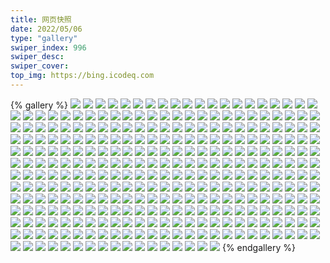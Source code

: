 ```yaml
---
title: 网页快照
date: 2022/05/06 
type: "gallery" 
swiper_index: 996
swiper_desc: 
swiper_cover: 
top_img: https://bing.icodeq.com 
---
```


{% gallery %}
![](https://alist.learnonly.xyz/d/!网页快照/img.pighog.repl.co/2022-12-25_09-56-08.png)
![](https://alist.learnonly.xyz/d/!网页快照/img.pighog.repl.co/2022-12-26_21-56-00.png)
![](https://alist.learnonly.xyz/d/!网页快照/img.pighog.repl.co/2022-12-26_18-56-13.png)
![](https://alist.learnonly.xyz/d/!网页快照/img.pighog.repl.co/2022-12-26_09-56-03.png)
![](https://alist.learnonly.xyz/d/!网页快照/img.pighog.repl.co/2022-12-26_03-56-01.png)
![](https://alist.learnonly.xyz/d/!网页快照/img.pighog.repl.co/2022-12-25_02-08-00.png)
![](https://alist.learnonly.xyz/d/!网页快照/img.pighog.repl.co/2022-12-25_13-04-01.png)
![](https://alist.learnonly.xyz/d/!网页快照/img.pighog.repl.co/2022-12-25_15-56-00.png)
![](https://alist.learnonly.xyz/d/!网页快照/img.pighog.repl.co/2022-12-26_02-04-34.png)
![](https://alist.learnonly.xyz/d/!网页快照/img.pighog.repl.co/2022-12-27_21-56-32.png)
![](https://alist.learnonly.xyz/d/!网页快照/img.pighog.repl.co/2022-12-27_06-56-16.png)
![](https://alist.learnonly.xyz/d/!网页快照/img.pighog.repl.co/2022-12-27_15-56-30.png)
![](https://alist.learnonly.xyz/d/!网页快照/img.pighog.repl.co/2022-12-26_13-04-55.png)
![](https://alist.learnonly.xyz/d/!网页快照/img.pighog.repl.co/2022-12-27_18-56-09.png)
![](https://alist.learnonly.xyz/d/!网页快照/img.pighog.repl.co/2022-12-26_06-56-35.png)
![](https://alist.learnonly.xyz/d/!网页快照/img.pighog.repl.co/2022-12-25_18-56-07.png)
![](https://alist.learnonly.xyz/d/!网页快照/img.pighog.repl.co/2022-12-27_03-56-09.png)
![](https://alist.learnonly.xyz/d/!网页快照/img.pighog.repl.co/2022-12-25_06-56-02.png)
![](https://alist.learnonly.xyz/d/!网页快照/img.pighog.repl.co/2022-12-25_03-59-49.png)
![](https://alist.learnonly.xyz/d/!网页快照/img.pighog.repl.co/2022-12-26_15-56-13.png)
![](https://alist.learnonly.xyz/d/!网页快照/img.pighog.repl.co/2022-12-27_02-02-14.png)
![](https://alist.learnonly.xyz/d/!网页快照/img.pighog.repl.co/2022-12-25_21-56-15.png)
![](https://alist.learnonly.xyz/d/!网页快照/img.pighog.repl.co/2022-12-27_13-05-36.png)
![](https://alist.learnonly.xyz/d/!网页快照/img.pighog.repl.co/2022-12-27_09-56-07.png)
![](https://alist.learnonly.xyz/d/!网页快照/alist.learnonly.xyz/2022-12-26_18-55-37.png)
![](https://alist.learnonly.xyz/d/!网页快照/alist.learnonly.xyz/2022-12-25_06-55-25.png)
![](https://alist.learnonly.xyz/d/!网页快照/alist.learnonly.xyz/2022-12-26_02-03-59.png)
![](https://alist.learnonly.xyz/d/!网页快照/alist.learnonly.xyz/2022-12-26_21-55-25.png)
![](https://alist.learnonly.xyz/d/!网页快照/alist.learnonly.xyz/2022-12-25_09-55-28.png)
![](https://alist.learnonly.xyz/d/!网页快照/alist.learnonly.xyz/2022-12-27_15-55-54.png)
![](https://alist.learnonly.xyz/d/!网页快照/alist.learnonly.xyz/2022-12-25_13-03-26.png)
![](https://alist.learnonly.xyz/d/!网页快照/alist.learnonly.xyz/2022-12-25_15-55-24.png)
![](https://alist.learnonly.xyz/d/!网页快照/alist.learnonly.xyz/2022-12-26_03-55-27.png)
![](https://alist.learnonly.xyz/d/!网页快照/alist.learnonly.xyz/2022-12-27_03-55-34.png)
![](https://alist.learnonly.xyz/d/!网页快照/alist.learnonly.xyz/2022-12-25_21-55-40.png)
![](https://alist.learnonly.xyz/d/!网页快照/alist.learnonly.xyz/2022-12-26_15-55-31.png)
![](https://alist.learnonly.xyz/d/!网页快照/alist.learnonly.xyz/2022-12-27_13-04-57.png)
![](https://alist.learnonly.xyz/d/!网页快照/alist.learnonly.xyz/2022-12-27_02-01-38.png)
![](https://alist.learnonly.xyz/d/!网页快照/alist.learnonly.xyz/2022-12-27_09-55-25.png)
![](https://alist.learnonly.xyz/d/!网页快照/alist.learnonly.xyz/2022-12-25_02-06-24.png)
![](https://alist.learnonly.xyz/d/!网页快照/alist.learnonly.xyz/2022-12-26_06-56-00.png)
![](https://alist.learnonly.xyz/d/!网页快照/alist.learnonly.xyz/2022-12-27_06-55-40.png)
![](https://alist.learnonly.xyz/d/!网页快照/alist.learnonly.xyz/2022-12-25_18-55-31.png)
![](https://alist.learnonly.xyz/d/!网页快照/alist.learnonly.xyz/2022-12-27_21-55-57.png)
![](https://alist.learnonly.xyz/d/!网页快照/alist.learnonly.xyz/2022-12-27_18-55-35.png)
![](https://alist.learnonly.xyz/d/!网页快照/alist.learnonly.xyz/2022-12-26_13-04-20.png)
![](https://alist.learnonly.xyz/d/!网页快照/alist.learnonly.xyz/2022-12-26_09-55-26.png)
![](https://alist.learnonly.xyz/d/!网页快照/alist.learnonly.xyz/2022-12-25_03-55-18.png)
![](https://alist.learnonly.xyz/d/!网页快照/blog.learnonly.xyz/2022-12-27_21-56-14.png)
![](https://alist.learnonly.xyz/d/!网页快照/blog.learnonly.xyz/2022-12-25_02-06-44.png)
![](https://alist.learnonly.xyz/d/!网页快照/blog.learnonly.xyz/2022-12-25_06-55-44.png)
![](https://alist.learnonly.xyz/d/!网页快照/blog.learnonly.xyz/2022-12-26_21-55-43.png)
![](https://alist.learnonly.xyz/d/!网页快照/blog.learnonly.xyz/2022-12-26_13-04-36.png)
![](https://alist.learnonly.xyz/d/!网页快照/blog.learnonly.xyz/2022-12-26_18-55-56.png)
![](https://alist.learnonly.xyz/d/!网页快照/blog.learnonly.xyz/2022-12-27_02-01-57.png)
![](https://alist.learnonly.xyz/d/!网页快照/blog.learnonly.xyz/2022-12-27_15-56-11.png)
![](https://alist.learnonly.xyz/d/!网页快照/blog.learnonly.xyz/2022-12-25_09-55-51.png)
![](https://alist.learnonly.xyz/d/!网页快照/blog.learnonly.xyz/2022-12-27_03-55-51.png)
![](https://alist.learnonly.xyz/d/!网页快照/blog.learnonly.xyz/2022-12-25_18-55-50.png)
![](https://alist.learnonly.xyz/d/!网页快照/blog.learnonly.xyz/2022-12-27_09-55-49.png)
![](https://alist.learnonly.xyz/d/!网页快照/blog.learnonly.xyz/2022-12-27_06-55-59.png)
![](https://alist.learnonly.xyz/d/!网页快照/blog.learnonly.xyz/2022-12-26_03-55-43.png)
![](https://alist.learnonly.xyz/d/!网页快照/blog.learnonly.xyz/2022-12-25_15-55-43.png)
![](https://alist.learnonly.xyz/d/!网页快照/blog.learnonly.xyz/2022-12-26_09-55-44.png)
![](https://alist.learnonly.xyz/d/!网页快照/blog.learnonly.xyz/2022-12-25_13-03-42.png)
![](https://alist.learnonly.xyz/d/!网页快照/blog.learnonly.xyz/2022-12-25_21-55-58.png)
![](https://alist.learnonly.xyz/d/!网页快照/blog.learnonly.xyz/2022-12-26_06-56-17.png)
![](https://alist.learnonly.xyz/d/!网页快照/blog.learnonly.xyz/2022-12-27_18-55-52.png)
![](https://alist.learnonly.xyz/d/!网页快照/blog.learnonly.xyz/2022-12-26_15-55-51.png)
![](https://alist.learnonly.xyz/d/!网页快照/blog.learnonly.xyz/2022-12-26_02-04-17.png)
![](https://alist.learnonly.xyz/d/!网页快照/blog.learnonly.xyz/2022-12-27_13-05-18.png)
![](https://alist.learnonly.xyz/d/!网页快照/blog.learnonly.xyz/2022-12-25_03-55-36.png)
![](https://alist.learnonly.xyz/d/!网页快照/news.pigp.repl.co/2022-12-27_21-57-10.png)
![](https://alist.learnonly.xyz/d/!网页快照/news.pigp.repl.co/2022-12-25_18-56-52.png)
![](https://alist.learnonly.xyz/d/!网页快照/news.pigp.repl.co/2022-12-25_15-56-39.png)
![](https://alist.learnonly.xyz/d/!网页快照/news.pigp.repl.co/2022-12-27_02-03-11.png)
![](https://alist.learnonly.xyz/d/!网页快照/news.pigp.repl.co/2022-12-26_06-57-24.png)
![](https://alist.learnonly.xyz/d/!网页快照/news.pigp.repl.co/2022-12-26_03-56-39.png)
![](https://alist.learnonly.xyz/d/!网页快照/news.pigp.repl.co/2022-12-27_15-57-14.png)
![](https://alist.learnonly.xyz/d/!网页快照/news.pigp.repl.co/2022-12-25_04-00-36.png)
![](https://alist.learnonly.xyz/d/!网页快照/news.pigp.repl.co/2022-12-27_03-56-58.png)
![](https://alist.learnonly.xyz/d/!网页快照/news.pigp.repl.co/2022-12-27_18-56-48.png)
![](https://alist.learnonly.xyz/d/!网页快照/news.pigp.repl.co/2022-12-27_13-10-15.png)
![](https://alist.learnonly.xyz/d/!网页快照/news.pigp.repl.co/2022-12-25_06-56-47.png)
![](https://alist.learnonly.xyz/d/!网页快照/news.pigp.repl.co/2022-12-26_15-56-57.png)
![](https://alist.learnonly.xyz/d/!网页快照/news.pigp.repl.co/2022-12-26_02-05-16.png)
![](https://alist.learnonly.xyz/d/!网页快照/news.pigp.repl.co/2022-12-26_21-56-36.png)
![](https://alist.learnonly.xyz/d/!网页快照/news.pigp.repl.co/2022-12-27_09-57-18.png)
![](https://alist.learnonly.xyz/d/!网页快照/news.pigp.repl.co/2022-12-27_06-57-23.png)
![](https://alist.learnonly.xyz/d/!网页快照/news.pigp.repl.co/2022-12-25_02-09-05.png)
![](https://alist.learnonly.xyz/d/!网页快照/news.pigp.repl.co/2022-12-26_09-56-52.png)
![](https://alist.learnonly.xyz/d/!网页快照/news.pigp.repl.co/2022-12-25_09-57-03.png)
![](https://alist.learnonly.xyz/d/!网页快照/news.pigp.repl.co/2022-12-25_21-56-59.png)
![](https://alist.learnonly.xyz/d/!网页快照/news.pigp.repl.co/2022-12-26_13-05-38.png)
![](https://alist.learnonly.xyz/d/!网页快照/news.pigp.repl.co/2022-12-26_18-56-50.png)
![](https://alist.learnonly.xyz/d/!网页快照/news.pigp.repl.co/2022-12-25_13-04-43.png)
![](https://alist.learnonly.xyz/d/!网页快照/todo.learnonly.xyz/2022-12-25_16-00-04.png)
![](https://alist.learnonly.xyz/d/!网页快照/todo.learnonly.xyz/2022-12-27_21-59-05.png)
![](https://alist.learnonly.xyz/d/!网页快照/todo.learnonly.xyz/2022-12-27_06-59-18.png)
![](https://alist.learnonly.xyz/d/!网页快照/todo.learnonly.xyz/2022-12-25_13-06-33.png)
![](https://alist.learnonly.xyz/d/!网页快照/todo.learnonly.xyz/2022-12-25_21-58-58.png)
![](https://alist.learnonly.xyz/d/!网页快照/todo.learnonly.xyz/2022-12-25_13-06-24.png)
![](https://alist.learnonly.xyz/d/!网页快照/todo.learnonly.xyz/2022-12-25_06-58-42.png)
![](https://alist.learnonly.xyz/d/!网页快照/todo.learnonly.xyz/2022-12-26_18-58-27.png)
![](https://alist.learnonly.xyz/d/!网页快照/todo.learnonly.xyz/2022-12-26_10-00-21.png)
![](https://alist.learnonly.xyz/d/!网页快照/todo.learnonly.xyz/2022-12-27_09-59-38.png)
![](https://alist.learnonly.xyz/d/!网页快照/todo.learnonly.xyz/2022-12-26_16-02-25.png)
![](https://alist.learnonly.xyz/d/!网页快照/todo.learnonly.xyz/2022-12-27_13-12-12.png)
![](https://alist.learnonly.xyz/d/!网页快照/todo.learnonly.xyz/2022-12-26_07-00-02.png)
![](https://alist.learnonly.xyz/d/!网页快照/todo.learnonly.xyz/2022-12-26_21-58-33.png)
![](https://alist.learnonly.xyz/d/!网页快照/todo.learnonly.xyz/2022-12-26_03-58-20.png)
![](https://alist.learnonly.xyz/d/!网页快照/todo.learnonly.xyz/2022-12-26_13-07-31.png)
![](https://alist.learnonly.xyz/d/!网页快照/todo.learnonly.xyz/2022-12-26_02-07-20.png)
![](https://alist.learnonly.xyz/d/!网页快照/todo.learnonly.xyz/2022-12-25_04-01-29.png)
![](https://alist.learnonly.xyz/d/!网页快照/todo.learnonly.xyz/2022-12-27_03-58-53.png)
![](https://alist.learnonly.xyz/d/!网页快照/todo.learnonly.xyz/2022-12-25_04-01-36.png)
![](https://alist.learnonly.xyz/d/!网页快照/todo.learnonly.xyz/2022-12-27_15-59-45.png)
![](https://alist.learnonly.xyz/d/!网页快照/todo.learnonly.xyz/2022-12-25_02-11-07.png)
![](https://alist.learnonly.xyz/d/!网页快照/todo.learnonly.xyz/2022-12-26_16-02-34.png)
![](https://alist.learnonly.xyz/d/!网页快照/todo.learnonly.xyz/2022-12-26_18-58-35.png)
![](https://alist.learnonly.xyz/d/!网页快照/todo.learnonly.xyz/2022-12-27_06-59-26.png)
![](https://alist.learnonly.xyz/d/!网页快照/todo.learnonly.xyz/2022-12-27_13-12-05.png)
![](https://alist.learnonly.xyz/d/!网页快照/todo.learnonly.xyz/2022-12-27_18-58-38.png)
![](https://alist.learnonly.xyz/d/!网页快照/todo.learnonly.xyz/2022-12-26_10-02-08.png)
![](https://alist.learnonly.xyz/d/!网页快照/todo.learnonly.xyz/2022-12-27_21-58-57.png)
![](https://alist.learnonly.xyz/d/!网页快照/todo.learnonly.xyz/2022-12-27_02-05-35.png)
![](https://alist.learnonly.xyz/d/!网页快照/todo.learnonly.xyz/2022-12-26_13-07-24.png)
![](https://alist.learnonly.xyz/d/!网页快照/todo.learnonly.xyz/2022-12-27_18-58-30.png)
![](https://alist.learnonly.xyz/d/!网页快照/todo.learnonly.xyz/2022-12-25_21-58-50.png)
![](https://alist.learnonly.xyz/d/!网页快照/todo.learnonly.xyz/2022-12-25_09-59-11.png)
![](https://alist.learnonly.xyz/d/!网页快照/todo.learnonly.xyz/2022-12-27_02-05-27.png)
![](https://alist.learnonly.xyz/d/!网页快照/todo.learnonly.xyz/2022-12-25_02-10-59.png)
![](https://alist.learnonly.xyz/d/!网页快照/todo.learnonly.xyz/2022-12-25_06-58-49.png)
![](https://alist.learnonly.xyz/d/!网页快照/todo.learnonly.xyz/2022-12-25_18-58-41.png)
![](https://alist.learnonly.xyz/d/!网页快照/todo.learnonly.xyz/2022-12-27_09-59-46.png)
![](https://alist.learnonly.xyz/d/!网页快照/todo.learnonly.xyz/2022-12-27_15-59-38.png)
![](https://alist.learnonly.xyz/d/!网页快照/todo.learnonly.xyz/2022-12-26_03-58-27.png)
![](https://alist.learnonly.xyz/d/!网页快照/todo.learnonly.xyz/2022-12-26_06-59-53.png)
![](https://alist.learnonly.xyz/d/!网页快照/todo.learnonly.xyz/2022-12-26_02-07-13.png)
![](https://alist.learnonly.xyz/d/!网页快照/todo.learnonly.xyz/2022-12-25_09-59-04.png)
![](https://alist.learnonly.xyz/d/!网页快照/todo.learnonly.xyz/2022-12-27_03-58-44.png)
![](https://alist.learnonly.xyz/d/!网页快照/todo.learnonly.xyz/2022-12-25_16-00-13.png)
![](https://alist.learnonly.xyz/d/!网页快照/todo.learnonly.xyz/2022-12-26_21-58-41.png)
![](https://alist.learnonly.xyz/d/!网页快照/todo.learnonly.xyz/2022-12-25_18-58-34.png)
![](https://alist.learnonly.xyz/d/!网页快照/docs.learnonly.xyz/2022-12-27_06-59-03.png)
![](https://alist.learnonly.xyz/d/!网页快照/docs.learnonly.xyz/2022-12-25_09-58-45.png)
![](https://alist.learnonly.xyz/d/!网页快照/docs.learnonly.xyz/2022-12-26_13-07-06.png)
![](https://alist.learnonly.xyz/d/!网页快照/docs.learnonly.xyz/2022-12-26_16-02-11.png)
![](https://alist.learnonly.xyz/d/!网页快照/docs.learnonly.xyz/2022-12-27_15-58-56.png)
![](https://alist.learnonly.xyz/d/!网页快照/docs.learnonly.xyz/2022-12-26_18-58-09.png)
![](https://alist.learnonly.xyz/d/!网页快照/docs.learnonly.xyz/2022-12-26_02-06-50.png)
![](https://alist.learnonly.xyz/d/!网页快照/docs.learnonly.xyz/2022-12-27_18-58-22.png)
![](https://alist.learnonly.xyz/d/!网页快照/docs.learnonly.xyz/2022-12-25_18-58-16.png)
![](https://alist.learnonly.xyz/d/!网页快照/docs.learnonly.xyz/2022-12-25_21-58-41.png)
![](https://alist.learnonly.xyz/d/!网页快照/docs.learnonly.xyz/2022-12-27_02-05-12.png)
![](https://alist.learnonly.xyz/d/!网页快照/docs.learnonly.xyz/2022-12-25_15-59-44.png)
![](https://alist.learnonly.xyz/d/!网页快照/docs.learnonly.xyz/2022-12-27_09-59-25.png)
![](https://alist.learnonly.xyz/d/!网页快照/docs.learnonly.xyz/2022-12-27_13-11-52.png)
![](https://alist.learnonly.xyz/d/!网页快照/docs.learnonly.xyz/2022-12-25_13-06-11.png)
![](https://alist.learnonly.xyz/d/!网页快照/docs.learnonly.xyz/2022-12-26_09-58-30.png)
![](https://alist.learnonly.xyz/d/!网页快照/docs.learnonly.xyz/2022-12-25_02-10-39.png)
![](https://alist.learnonly.xyz/d/!网页快照/docs.learnonly.xyz/2022-12-25_06-58-18.png)
![](https://alist.learnonly.xyz/d/!网页快照/docs.learnonly.xyz/2022-12-26_21-58-20.png)
![](https://alist.learnonly.xyz/d/!网页快照/docs.learnonly.xyz/2022-12-27_03-58-29.png)
![](https://alist.learnonly.xyz/d/!网页快照/docs.learnonly.xyz/2022-12-26_06-59-32.png)
![](https://alist.learnonly.xyz/d/!网页快照/docs.learnonly.xyz/2022-12-25_04-01-14.png)
![](https://alist.learnonly.xyz/d/!网页快照/docs.learnonly.xyz/2022-12-27_21-58-44.png)
![](https://alist.learnonly.xyz/d/!网页快照/docs.learnonly.xyz/2022-12-26_03-58-07.png)
![](https://alist.learnonly.xyz/d/!网页快照/read.learnonly.xyz/2022-12-26_18-57-58.png)
![](https://alist.learnonly.xyz/d/!网页快照/read.learnonly.xyz/2022-12-27_03-58-19.png)
![](https://alist.learnonly.xyz/d/!网页快照/read.learnonly.xyz/2022-12-27_02-04-29.png)
![](https://alist.learnonly.xyz/d/!网页快照/read.learnonly.xyz/2022-12-25_04-01-02.png)
![](https://alist.learnonly.xyz/d/!网页快照/read.learnonly.xyz/2022-12-25_09-58-35.png)
![](https://alist.learnonly.xyz/d/!网页快照/read.learnonly.xyz/2022-12-26_15-58-48.png)
![](https://alist.learnonly.xyz/d/!网页快照/read.learnonly.xyz/2022-12-27_09-59-15.png)
![](https://alist.learnonly.xyz/d/!网页快照/read.learnonly.xyz/2022-12-25_02-10-29.png)
![](https://alist.learnonly.xyz/d/!网页快照/read.learnonly.xyz/2022-12-25_13-06-00.png)
![](https://alist.learnonly.xyz/d/!网页快照/read.learnonly.xyz/2022-12-26_21-58-10.png)
![](https://alist.learnonly.xyz/d/!网页快照/read.learnonly.xyz/2022-12-25_06-58-08.png)
![](https://alist.learnonly.xyz/d/!网页快照/read.learnonly.xyz/2022-12-27_21-58-34.png)
![](https://alist.learnonly.xyz/d/!网页快照/read.learnonly.xyz/2022-12-27_18-58-12.png)
![](https://alist.learnonly.xyz/d/!网页快照/read.learnonly.xyz/2022-12-27_13-11-41.png)
![](https://alist.learnonly.xyz/d/!网页快照/read.learnonly.xyz/2022-12-27_15-58-45.png)
![](https://alist.learnonly.xyz/d/!网页快照/read.learnonly.xyz/2022-12-26_13-06-56.png)
![](https://alist.learnonly.xyz/d/!网页快照/read.learnonly.xyz/2022-12-26_09-58-20.png)
![](https://alist.learnonly.xyz/d/!网页快照/read.learnonly.xyz/2022-12-25_15-58-28.png)
![](https://alist.learnonly.xyz/d/!网页快照/read.learnonly.xyz/2022-12-27_06-58-53.png)
![](https://alist.learnonly.xyz/d/!网页快照/read.learnonly.xyz/2022-12-25_21-58-31.png)
![](https://alist.learnonly.xyz/d/!网页快照/read.learnonly.xyz/2022-12-26_06-59-18.png)
![](https://alist.learnonly.xyz/d/!网页快照/read.learnonly.xyz/2022-12-25_18-58-06.png)
![](https://alist.learnonly.xyz/d/!网页快照/read.learnonly.xyz/2022-12-26_03-57-57.png)
![](https://alist.learnonly.xyz/d/!网页快照/read.learnonly.xyz/2022-12-26_02-06-39.png)
![](https://alist.learnonly.xyz/d/!网页快照/time.piged.repl.co/2022-12-26_06-57-38.png)
![](https://alist.learnonly.xyz/d/!网页快照/time.piged.repl.co/2022-12-27_09-57-49.png)
![](https://alist.learnonly.xyz/d/!网页快照/time.piged.repl.co/2022-12-26_02-05-31.png)
![](https://alist.learnonly.xyz/d/!网页快照/time.piged.repl.co/2022-12-25_18-57-07.png)
![](https://alist.learnonly.xyz/d/!网页快照/time.piged.repl.co/2022-12-27_21-57-24.png)
![](https://alist.learnonly.xyz/d/!网页快照/time.piged.repl.co/2022-12-27_13-10-30.png)
![](https://alist.learnonly.xyz/d/!网页快照/time.piged.repl.co/2022-12-27_18-57-04.png)
![](https://alist.learnonly.xyz/d/!网页快照/time.piged.repl.co/2022-12-27_15-57-29.png)
![](https://alist.learnonly.xyz/d/!网页快照/time.piged.repl.co/2022-12-25_06-57-02.png)
![](https://alist.learnonly.xyz/d/!网页快照/time.piged.repl.co/2022-12-26_09-57-07.png)
![](https://alist.learnonly.xyz/d/!网页快照/time.piged.repl.co/2022-12-26_03-56-53.png)
![](https://alist.learnonly.xyz/d/!网页快照/time.piged.repl.co/2022-12-26_15-57-13.png)
![](https://alist.learnonly.xyz/d/!网页快照/time.piged.repl.co/2022-12-26_13-05-53.png)
![](https://alist.learnonly.xyz/d/!网页快照/time.piged.repl.co/2022-12-26_21-57-07.png)
![](https://alist.learnonly.xyz/d/!网页快照/time.piged.repl.co/2022-12-25_02-09-20.png)
![](https://alist.learnonly.xyz/d/!网页快照/time.piged.repl.co/2022-12-26_18-57-05.png)
![](https://alist.learnonly.xyz/d/!网页快照/time.piged.repl.co/2022-12-25_09-57-18.png)
![](https://alist.learnonly.xyz/d/!网页快照/time.piged.repl.co/2022-12-25_21-57-14.png)
![](https://alist.learnonly.xyz/d/!网页快照/time.piged.repl.co/2022-12-25_04-00-51.png)
![](https://alist.learnonly.xyz/d/!网页快照/time.piged.repl.co/2022-12-27_03-57-13.png)
![](https://alist.learnonly.xyz/d/!网页快照/time.piged.repl.co/2022-12-27_02-03-26.png)
![](https://alist.learnonly.xyz/d/!网页快照/time.piged.repl.co/2022-12-25_13-04-58.png)
![](https://alist.learnonly.xyz/d/!网页快照/time.piged.repl.co/2022-12-27_06-57-39.png)
![](https://alist.learnonly.xyz/d/!网页快照/time.piged.repl.co/2022-12-25_15-56-54.png)
![](https://alist.learnonly.xyz/d/!网页快照/pighog.vercel.app/2022-12-27_09-55-58.png)
![](https://alist.learnonly.xyz/d/!网页快照/pighog.vercel.app/2022-12-25_06-55-53.png)
![](https://alist.learnonly.xyz/d/!网页快照/pighog.vercel.app/2022-12-27_06-56-07.png)
![](https://alist.learnonly.xyz/d/!网页快照/pighog.vercel.app/2022-12-26_18-56-04.png)
![](https://alist.learnonly.xyz/d/!网页快照/pighog.vercel.app/2022-12-26_02-04-25.png)
![](https://alist.learnonly.xyz/d/!网页快照/pighog.vercel.app/2022-12-27_15-56-21.png)
![](https://alist.learnonly.xyz/d/!网页快照/pighog.vercel.app/2022-12-26_21-55-51.png)
![](https://alist.learnonly.xyz/d/!网页快照/pighog.vercel.app/2022-12-27_21-56-23.png)
![](https://alist.learnonly.xyz/d/!网页快照/pighog.vercel.app/2022-12-27_03-55-59.png)
![](https://alist.learnonly.xyz/d/!网页快照/pighog.vercel.app/2022-12-25_03-55-44.png)
![](https://alist.learnonly.xyz/d/!网页快照/pighog.vercel.app/2022-12-25_15-55-51.png)
![](https://alist.learnonly.xyz/d/!网页快照/pighog.vercel.app/2022-12-25_02-07-51.png)
![](https://alist.learnonly.xyz/d/!网页快照/pighog.vercel.app/2022-12-27_13-05-27.png)
![](https://alist.learnonly.xyz/d/!网页快照/pighog.vercel.app/2022-12-26_09-55-53.png)
![](https://alist.learnonly.xyz/d/!网页快照/pighog.vercel.app/2022-12-26_13-04-46.png)
![](https://alist.learnonly.xyz/d/!网页快照/pighog.vercel.app/2022-12-25_18-55-58.png)
![](https://alist.learnonly.xyz/d/!网页快照/pighog.vercel.app/2022-12-26_06-56-25.png)
![](https://alist.learnonly.xyz/d/!网页快照/pighog.vercel.app/2022-12-25_09-55-58.png)
![](https://alist.learnonly.xyz/d/!网页快照/pighog.vercel.app/2022-12-26_15-56-04.png)
![](https://alist.learnonly.xyz/d/!网页快照/pighog.vercel.app/2022-12-26_03-55-52.png)
![](https://alist.learnonly.xyz/d/!网页快照/pighog.vercel.app/2022-12-27_18-56-00.png)
![](https://alist.learnonly.xyz/d/!网页快照/pighog.vercel.app/2022-12-27_02-02-05.png)
![](https://alist.learnonly.xyz/d/!网页快照/pighog.vercel.app/2022-12-25_13-03-50.png)
![](https://alist.learnonly.xyz/d/!网页快照/pighog.vercel.app/2022-12-25_21-56-06.png)
![](https://alist.learnonly.xyz/d/!网页快照/space.bilibili.com/2022-12-25_13-03-35.png)
![](https://alist.learnonly.xyz/d/!网页快照/space.bilibili.com/2022-12-26_18-55-46.png)
![](https://alist.learnonly.xyz/d/!网页快照/space.bilibili.com/2022-12-25_09-55-42.png)
![](https://alist.learnonly.xyz/d/!网页快照/space.bilibili.com/2022-12-25_06-55-34.png)
![](https://alist.learnonly.xyz/d/!网页快照/space.bilibili.com/2022-12-26_02-04-09.png)
![](https://alist.learnonly.xyz/d/!网页快照/space.bilibili.com/2022-12-25_15-55-35.png)
![](https://alist.learnonly.xyz/d/!网页快照/space.bilibili.com/2022-12-26_13-04-29.png)
![](https://alist.learnonly.xyz/d/!网页快照/space.bilibili.com/2022-12-26_03-55-35.png)
![](https://alist.learnonly.xyz/d/!网页快照/space.bilibili.com/2022-12-25_18-55-40.png)
![](https://alist.learnonly.xyz/d/!网页快照/space.bilibili.com/2022-12-26_06-56-10.png)
![](https://alist.learnonly.xyz/d/!网页快照/space.bilibili.com/2022-12-26_15-55-42.png)
![](https://alist.learnonly.xyz/d/!网页快照/space.bilibili.com/2022-12-27_03-55-43.png)
![](https://alist.learnonly.xyz/d/!网页快照/space.bilibili.com/2022-12-26_21-55-35.png)
![](https://alist.learnonly.xyz/d/!网页快照/space.bilibili.com/2022-12-27_18-55-44.png)
![](https://alist.learnonly.xyz/d/!网页快照/space.bilibili.com/2022-12-27_13-05-10.png)
![](https://alist.learnonly.xyz/d/!网页快照/space.bilibili.com/2022-12-27_09-55-34.png)
![](https://alist.learnonly.xyz/d/!网页快照/space.bilibili.com/2022-12-27_02-01-48.png)
![](https://alist.learnonly.xyz/d/!网页快照/space.bilibili.com/2022-12-26_09-55-36.png)
![](https://alist.learnonly.xyz/d/!网页快照/space.bilibili.com/2022-12-27_21-56-06.png)
![](https://alist.learnonly.xyz/d/!网页快照/space.bilibili.com/2022-12-25_02-06-34.png)
![](https://alist.learnonly.xyz/d/!网页快照/space.bilibili.com/2022-12-27_15-56-04.png)
![](https://alist.learnonly.xyz/d/!网页快照/space.bilibili.com/2022-12-27_06-55-50.png)
![](https://alist.learnonly.xyz/d/!网页快照/space.bilibili.com/2022-12-25_21-55-50.png)
![](https://alist.learnonly.xyz/d/!网页快照/space.bilibili.com/2022-12-25_03-55-27.png)
![](https://alist.learnonly.xyz/d/!网页快照/vercel.pighog.repl.co/2022-12-27_02-02-21.png)
![](https://alist.learnonly.xyz/d/!网页快照/vercel.pighog.repl.co/2022-12-26_03-56-08.png)
![](https://alist.learnonly.xyz/d/!网页快照/vercel.pighog.repl.co/2022-12-25_18-56-14.png)
![](https://alist.learnonly.xyz/d/!网页快照/vercel.pighog.repl.co/2022-12-26_13-05-02.png)
![](https://alist.learnonly.xyz/d/!网页快照/vercel.pighog.repl.co/2022-12-25_06-56-09.png)
![](https://alist.learnonly.xyz/d/!网页快照/vercel.pighog.repl.co/2022-12-27_21-56-39.png)
![](https://alist.learnonly.xyz/d/!网页快照/vercel.pighog.repl.co/2022-12-27_15-56-37.png)
![](https://alist.learnonly.xyz/d/!网页快照/vercel.pighog.repl.co/2022-12-27_09-56-14.png)
![](https://alist.learnonly.xyz/d/!网页快照/vercel.pighog.repl.co/2022-12-26_18-56-20.png)
![](https://alist.learnonly.xyz/d/!网页快照/vercel.pighog.repl.co/2022-12-26_09-56-10.png)
![](https://alist.learnonly.xyz/d/!网页快照/vercel.pighog.repl.co/2022-12-27_06-56-23.png)
![](https://alist.learnonly.xyz/d/!网页快照/vercel.pighog.repl.co/2022-12-26_02-04-41.png)
![](https://alist.learnonly.xyz/d/!网页快照/vercel.pighog.repl.co/2022-12-26_06-56-42.png)
![](https://alist.learnonly.xyz/d/!网页快照/vercel.pighog.repl.co/2022-12-25_03-59-56.png)
![](https://alist.learnonly.xyz/d/!网页快照/vercel.pighog.repl.co/2022-12-26_21-56-07.png)
![](https://alist.learnonly.xyz/d/!网页快照/vercel.pighog.repl.co/2022-12-26_15-56-20.png)
![](https://alist.learnonly.xyz/d/!网页快照/vercel.pighog.repl.co/2022-12-27_03-56-15.png)
![](https://alist.learnonly.xyz/d/!网页快照/vercel.pighog.repl.co/2022-12-25_02-08-07.png)
![](https://alist.learnonly.xyz/d/!网页快照/vercel.pighog.repl.co/2022-12-27_13-05-43.png)
![](https://alist.learnonly.xyz/d/!网页快照/vercel.pighog.repl.co/2022-12-25_13-04-08.png)
![](https://alist.learnonly.xyz/d/!网页快照/vercel.pighog.repl.co/2022-12-25_21-56-22.png)
![](https://alist.learnonly.xyz/d/!网页快照/vercel.pighog.repl.co/2022-12-27_18-56-16.png)
![](https://alist.learnonly.xyz/d/!网页快照/vercel.pighog.repl.co/2022-12-25_09-56-14.png)
![](https://alist.learnonly.xyz/d/!网页快照/vercel.pighog.repl.co/2022-12-25_15-56-07.png)
![](https://alist.learnonly.xyz/d/!网页快照/uptime.pighog.repl.co/2022-12-27_03-57-05.png)
![](https://alist.learnonly.xyz/d/!网页快照/uptime.pighog.repl.co/2022-12-26_18-56-57.png)
![](https://alist.learnonly.xyz/d/!网页快照/uptime.pighog.repl.co/2022-12-27_06-57-31.png)
![](https://alist.learnonly.xyz/d/!网页快照/uptime.pighog.repl.co/2022-12-25_06-56-54.png)
![](https://alist.learnonly.xyz/d/!网页快照/uptime.pighog.repl.co/2022-12-25_21-57-07.png)
![](https://alist.learnonly.xyz/d/!网页快照/uptime.pighog.repl.co/2022-12-26_06-57-31.png)
![](https://alist.learnonly.xyz/d/!网页快照/uptime.pighog.repl.co/2022-12-26_21-56-59.png)
![](https://alist.learnonly.xyz/d/!网页快照/uptime.pighog.repl.co/2022-12-26_09-56-59.png)
![](https://alist.learnonly.xyz/d/!网页快照/uptime.pighog.repl.co/2022-12-26_02-05-23.png)
![](https://alist.learnonly.xyz/d/!网页快照/uptime.pighog.repl.co/2022-12-27_21-57-17.png)
![](https://alist.learnonly.xyz/d/!网页快照/uptime.pighog.repl.co/2022-12-26_13-05-45.png)
![](https://alist.learnonly.xyz/d/!网页快照/uptime.pighog.repl.co/2022-12-27_09-57-42.png)
![](https://alist.learnonly.xyz/d/!网页快照/uptime.pighog.repl.co/2022-12-27_13-10-22.png)
![](https://alist.learnonly.xyz/d/!网页快照/uptime.pighog.repl.co/2022-12-27_02-03-19.png)
![](https://alist.learnonly.xyz/d/!网页快照/uptime.pighog.repl.co/2022-12-25_02-09-13.png)
![](https://alist.learnonly.xyz/d/!网页快照/uptime.pighog.repl.co/2022-12-25_04-00-43.png)
![](https://alist.learnonly.xyz/d/!网页快照/uptime.pighog.repl.co/2022-12-25_09-57-10.png)
![](https://alist.learnonly.xyz/d/!网页快照/uptime.pighog.repl.co/2022-12-27_15-57-22.png)
![](https://alist.learnonly.xyz/d/!网页快照/uptime.pighog.repl.co/2022-12-25_15-56-47.png)
![](https://alist.learnonly.xyz/d/!网页快照/uptime.pighog.repl.co/2022-12-26_03-56-46.png)
![](https://alist.learnonly.xyz/d/!网页快照/uptime.pighog.repl.co/2022-12-25_18-57-00.png)
![](https://alist.learnonly.xyz/d/!网页快照/uptime.pighog.repl.co/2022-12-25_13-04-50.png)
![](https://alist.learnonly.xyz/d/!网页快照/uptime.pighog.repl.co/2022-12-27_18-56-56.png)
![](https://alist.learnonly.xyz/d/!网页快照/uptime.pighog.repl.co/2022-12-26_15-57-05.png)
{% endgallery %}

